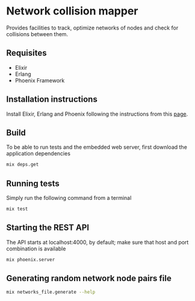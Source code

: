 # Network collision mapper

Provides facilities to track, optimize networks of nodes and check for collisions between them.

## Requisites

- Elixir
- Erlang
- Phoenix Framework

## Installation instructions

Install Elixir, Erlang and Phoenix following the instructions from this [page](http://www.phoenixframework.org/docs/installation).

## Build

To be able to run tests and the embedded web server, first download the application dependencies

```bash
mix deps.get
```

## Running tests

Simply run the following command from a terminal

```bash
mix test
```

## Starting the REST API

The API starts at localhost:4000, by default; make sure that host and port combination is available

```bash
mix phoenix.server
```

## Generating random network node pairs file

```bash
mix networks_file.generate --help
```